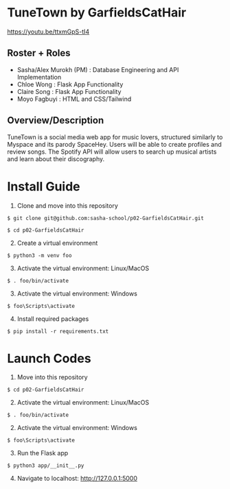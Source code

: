 # TuneTown by GarfieldsCatHair
https://youtu.be/ttxmGpS-tI4
## Roster + Roles
- Sasha/Alex Murokh (PM) : Database Engineering and API Implementation
- Chloe Wong : Flask App Functionality
- Claire Song : Flask App Functionality
- Moyo Fagbuyi : HTML and CSS/Tailwind

## Overview/Description
TuneTown is a social media web app for music lovers, structured similarly to Myspace and its parody SpaceHey. Users will be able to create profiles and review songs. The Spotify API will allow users to search up musical artists and learn about their discography.

# Install Guide

1. Clone and move into this repository
```
$ git clone git@github.com:sasha-school/p02-GarfieldsCatHair.git
```
```
$ cd p02-GarfieldsCatHair
```
2. Create a virtual environment
```
$ python3 -m venv foo
```
3. Activate the virtual environment: Linux/MacOS
```
$ . foo/bin/activate
```
3. Activate the virtual environment: Windows
```
$ foo\Scripts\activate
```
4. Install required packages
```
$ pip install -r requirements.txt
```

# Launch Codes

1. Move into this repository
```
$ cd p02-GarfieldsCatHair
```
2. Activate the virtual environment: Linux/MacOS
```
$ . foo/bin/activate
```
2. Activate the virtual environment: Windows
```
$ foo\Scripts\activate
```
3. Run the Flask app
```
$ python3 app/__init__.py
```
4. Navigate to localhost: http://127.0.0.1:5000
